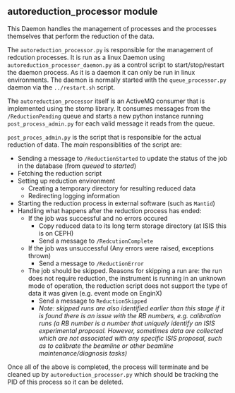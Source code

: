 ## autoreduction_processor module

This Daemon handles the management of processes and the processes themselves that perform the reduction of the data.

The `autoreduction_processor.py` is responsible for the management of redcution processes. It is run as a linux Daemon using `autoreduction_processor_daemon.py` as a control script to start/stop/restart the daemon process. As it is a daemon it can only be run in linux environments. The daemon is normally started with the `queue_processor.py` daemon via the `../restart.sh` script. 

The `autoreduction_processor` itself is an ActiveMQ consumer that is implemented using the stomp library. It consumes messages from the `/ReductionPending` queue and starts a new python instance running `post_process_admin.py` for each valid message it reads from the queue.

`post_proces_admin.py` is the script that is responsible for the actual reduction of data. The *main* responsiblities of the script are:
* Sending a message to `/ReductionStarted` to update the status of the job in the database (from *queued* to *started*)
* Fetching the reduction script
* Setting up reduction environment
  * Creating a temporary directory for resulting reduced data
  * Redirecting logging information
* Starting the reduction process in external software (such as `Mantid`)
* Handling what happens after the reduction process has ended:
  * If the job was successful and no errors occured
    * Copy reduced data to its long term storage directory (at ISIS this is on CEPH)
    * Send a message to `/RedcutionComplete`
  * If the job was unsuccessful (Any errors were raised, exceptions thrown)
    * Send a message to `/ReductionError`
  * The job should be skipped. Reasons for skipping a run are: the run does not require reduction, the instrument is running in an unknown mode of operation, the reduction script does not support the type of data it was given (e.g. event mode on EnginX)
    * Send a message to `ReductionSkipped`
    * *Note: skipped runs are also identified earlier than this stage if it is found there is an issue with the RB numbers, e.g. calibration runs (a RB number is a number that uniquely identify an ISIS experimental proposal. However, sometimes data are collected which are not associated with any specific ISIS proposal, such as to calibrate the beamline or other beamline maintenance/diagnosis tasks)*

Once all of the above is completed, the process will terminate and be cleaned up by `autoreduction_processor.py` which should be tracking the PID of this process so it can be deleted.

